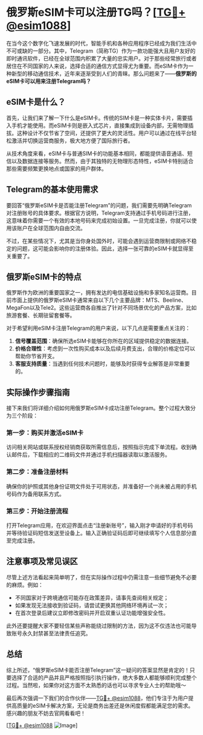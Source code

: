 # 俄罗斯eSIM卡可以注册TG吗？[[TG💪+ @esim1088](https://t.me/s/esim1088)]

在当今这个数字化飞速发展的时代，智能手机和各种应用程序已经成为我们生活中不可或缺的一部分。其中，Telegram（简称TG）作为一款功能强大且用户友好的即时通讯软件，已经在全球范围内积累了大量的忠实用户。对于那些经常旅行或者居住在不同国家的人来说，选择合适的通信方式显得尤为重要。而eSIM卡作为一种新型的移动通信技术，近年来逐渐受到人们的青睐。那么问题来了——**俄罗斯的eSIM卡可以用来注册Telegram吗？**

## eSIM卡是什么？

首先，让我们来了解一下什么是eSIM卡。传统的SIM卡是一种实体卡片，需要插入手机才能使用。而eSIM卡则是嵌入式芯片，直接集成到设备内部，无需物理插拔。这种设计不仅节省了空间，还提供了更大的灵活性。用户可以通过在线平台轻松激活并切换运营商服务，极大地方便了国际旅行者。

从技术角度来看，eSIM卡与普通SIM卡的功能基本相同，都能提供语音通话、短信以及数据连接等服务。然而，由于其独特的无物理形态特性，eSIM卡特别适合那些需要频繁更换地点或国家的用户群体。

## Telegram的基本使用需求

要回答“俄罗斯eSIM卡是否能注册Telegram”的问题，我们需要先明确Telegram对注册账号的具体要求。根据官方说明，Telegram支持通过手机号码进行注册，这意味着你需要一个有效的本地号码来完成初始设置。一旦完成注册，你就可以使用该账户在全球范围内自由交流。

不过，在某些情况下，尤其是当你身处国外时，可能会遇到运营商限制或网络不稳定的问题，这可能会影响你的注册体验。因此，选择一张可靠的eSIM卡就显得至关重要了。

## 俄罗斯eSIM卡的特点

俄罗斯作为欧洲的重要国家之一，拥有发达的电信基础设施和多家知名运营商。目前市面上提供的俄罗斯eSIM卡通常来自以下几个主要品牌：MTS、Beeline、MegaFon以及Tele2。这些运营商各自推出了针对不同场景优化的产品方案，比如旅游套餐、长期驻留套餐等。

对于希望利用eSIM卡注册Telegram的用户来说，以下几点是需要重点关注的：

1. **信号覆盖范围**：确保所选eSIM卡能够在你所在的区域提供稳定的数据连接。
2. **价格合理性**：考虑到一次性购买成本以及后续月费支出，合理的价格定位可以帮助你节省开支。
3. **客服支持质量**：当遇到任何技术问题时，能够及时获得专业解答是非常重要的。

## 实际操作步骤指南

接下来我们将详细介绍如何用俄罗斯eSIM卡成功注册Telegram。整个过程大致分为三个阶段：

### 第一步：购买并激活eSIM卡

访问相关网站或联系授权经销商获取所需信息后，按照指示完成下单流程。收到确认邮件后，下载相应的二维码文件并通过手机扫描器读取以激活服务。

### 第二步：准备注册材料

确保你的护照或其他身份证明文件处于可用状态，并准备好一个尚未被占用的手机号码作为备用联系方式。

### 第三步：开始注册流程

打开Telegram应用，在欢迎界面点击“注册新账号”，输入刚才申请好的手机号码并等待验证码短信发送至设备上。输入正确验证码后即可继续填写个人信息部分直至完成注册。

## 注意事项及常见误区

尽管上述方法看起来简单明了，但在实际操作过程中仍需注意一些细节避免不必要的麻烦。例如：

- 不同国家对于跨境通信可能存在政策差异，请事先查阅相关规定；
- 如果发现无法接收到验证码，请尝试更换其他网络环境再试一次；
- 在首次登录后建议立即修改密码并开启双重认证功能增强安全性。

此外还要提醒大家不要轻信某些声称能绕过限制的方法，因为这不仅违法也可能导致账号永久封禁甚至法律责任追究。

## 总结

综上所述，“俄罗斯eSIM卡能否注册Telegram”这一疑问的答案显然是肯定的！只要选择了合适的产品并且严格按照指引执行操作，绝大多数人都能够顺利完成整个过程。当然啦，如果你对这方面不太熟悉的话也可以寻求专业人士的帮助哦～

最后再次强调一下我们的合作伙伴——[TG💪+ @esim1088](https://t.me/s/esim1088)，他们专注于为用户提供高质量的eSIM卡解决方案，无论是商务出差还是休闲度假都能满足您的需求。感兴趣的朋友不妨去官网看看吧！

[[TG💪+ @esim1088](https://t.me/s/esim1088) ![Image](https://i.postimg.cc/4NQfJmqS/Snipaste-2025-05-13-00-14-12.png)]